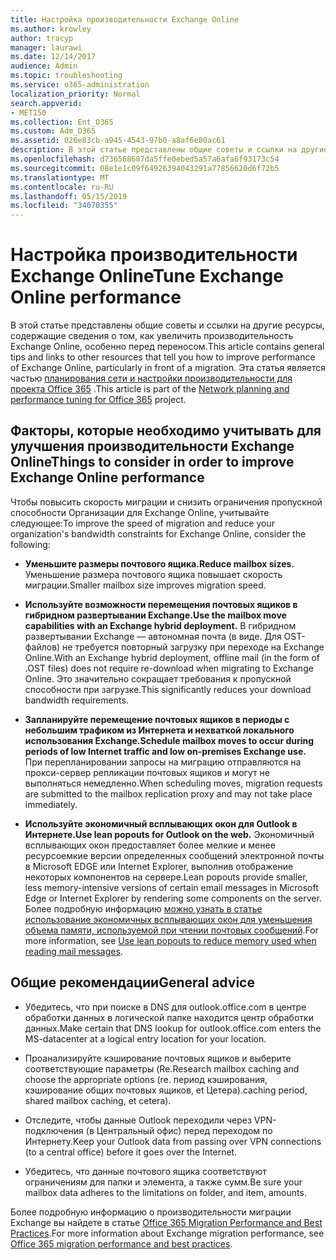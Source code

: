 ```yaml
---
title: Настройка производительности Exchange Online
ms.author: krowley
author: tracyp
manager: laurawi
ms.date: 12/14/2017
audience: Admin
ms.topic: troubleshooting
ms.service: o365-administration
localization_priority: Normal
search.appverid:
- MET150
ms.collection: Ent_O365
ms.custom: Adm_O365
ms.assetid: 026e83cb-a945-4543-97b0-a8af6e80ac61
description: В этой статье представлены общие советы и ссылки на другие ресурсы, содержащие сведения о том, как увеличить производительность Exchange Online.
ms.openlocfilehash: d736568687da5ffe0ebed5a57a6afa6f93173c54
ms.sourcegitcommit: 08e1e1c09f64926394043291a77856620d6f72b5
ms.translationtype: MT
ms.contentlocale: ru-RU
ms.lasthandoff: 05/15/2019
ms.locfileid: "34070355"
---
```

# <a name="tune-exchange-online-performance"></a><span data-ttu-id="73153-103">Настройка производительности Exchange Online</span><span class="sxs-lookup"><span data-stu-id="73153-103">Tune Exchange Online performance</span></span>

<span data-ttu-id="73153-104">В этой статье представлены общие советы и ссылки на другие ресурсы, содержащие сведения о том, как увеличить производительность Exchange Online, особенно перед переносом.</span><span class="sxs-lookup"><span data-stu-id="73153-104">This article contains general tips and links to other resources that tell you how to improve performance of Exchange Online, particularly in front of a migration.</span></span> <span data-ttu-id="73153-105">Эта статья является частью [планирования сети и настройки производительности для проекта Office 365](https://aka.ms/tune) .</span><span class="sxs-lookup"><span data-stu-id="73153-105">This article is part of the [Network planning and performance tuning for Office 365](https://aka.ms/tune) project.</span></span>
   
## <a name="things-to-consider-in-order-to-improve-exchange-online-performance"></a><span data-ttu-id="73153-106">Факторы, которые необходимо учитывать для улучшения производительности Exchange Online</span><span class="sxs-lookup"><span data-stu-id="73153-106">Things to consider in order to improve Exchange Online performance</span></span>

<span data-ttu-id="73153-107">Чтобы повысить скорость миграции и снизить ограничения пропускной способности Организации для Exchange Online, учитывайте следующее:</span><span class="sxs-lookup"><span data-stu-id="73153-107">To improve the speed of migration and reduce your organization's bandwidth constraints for Exchange Online, consider the following:</span></span>
  
- <span data-ttu-id="73153-108">**Уменьшите размеры почтового ящика.**</span><span class="sxs-lookup"><span data-stu-id="73153-108">**Reduce mailbox sizes.**</span></span> <span data-ttu-id="73153-109">Уменьшение размера почтового ящика повышает скорость миграции.</span><span class="sxs-lookup"><span data-stu-id="73153-109">Smaller mailbox size improves migration speed.</span></span> 
    
- <span data-ttu-id="73153-110">**Используйте возможности перемещения почтовых ящиков в гибридном развертывании Exchange.**</span><span class="sxs-lookup"><span data-stu-id="73153-110">**Use the mailbox move capabilities with an Exchange hybrid deployment.**</span></span> <span data-ttu-id="73153-111">В гибридном развертывании Exchange — автономная почта (в виде. Для OST-файлов) не требуется повторный загрузку при переходе на Exchange Online.</span><span class="sxs-lookup"><span data-stu-id="73153-111">With an Exchange hybrid deployment, offline mail (in the form of .OST files) does not require re-download when migrating to Exchange Online.</span></span> <span data-ttu-id="73153-112">Это значительно сокращает требования к пропускной способности при загрузке.</span><span class="sxs-lookup"><span data-stu-id="73153-112">This significantly reduces your download bandwidth requirements.</span></span> 
    
- <span data-ttu-id="73153-113">**Запланируйте перемещение почтовых ящиков в периоды с небольшим трафиком из Интернета и нехваткой локального использования Exchange.**</span><span class="sxs-lookup"><span data-stu-id="73153-113">**Schedule mailbox moves to occur during periods of low Internet traffic and low on-premises Exchange use.**</span></span> <span data-ttu-id="73153-114">При перепланировании запросы на миграцию отправляются на прокси-сервер репликации почтовых ящиков и могут не выполняться немедленно.</span><span class="sxs-lookup"><span data-stu-id="73153-114">When scheduling moves, migration requests are submitted to the mailbox replication proxy and may not take place immediately.</span></span> 
    
- <span data-ttu-id="73153-115">**Используйте экономичный всплывающих окон для Outlook в Интернете.**</span><span class="sxs-lookup"><span data-stu-id="73153-115">**Use lean popouts for Outlook on the web.**</span></span> <span data-ttu-id="73153-116">Экономичный всплывающих окон предоставляет более мелкие и менее ресурсоемкие версии определенных сообщений электронной почты в Microsoft EDGE или Internet Explorer, выполнив отображение некоторых компонентов на сервере.</span><span class="sxs-lookup"><span data-stu-id="73153-116">Lean popouts provide smaller, less memory-intensive versions of certain email messages in Microsoft Edge or Internet Explorer by rendering some components on the server.</span></span> <span data-ttu-id="73153-117">Более подробную информацию [можно узнать в статье использование экономичных всплывающих окон для уменьшения объема памяти, используемой при чтении почтовых сообщений](https://support.office.com/article/a6d6ba01-2562-4c3d-a8f1-78748dd506cf).</span><span class="sxs-lookup"><span data-stu-id="73153-117">For more information, see [Use lean popouts to reduce memory used when reading mail messages](https://support.office.com/article/a6d6ba01-2562-4c3d-a8f1-78748dd506cf).</span></span>


## <a name="general-advice"></a><span data-ttu-id="73153-118">Общие рекомендации</span><span class="sxs-lookup"><span data-stu-id="73153-118">General advice</span></span>

- <span data-ttu-id="73153-119">Убедитесь, что при поиске в DNS для outlook.office.com в центре обработки данных в логической папке находится центр обработки данных.</span><span class="sxs-lookup"><span data-stu-id="73153-119">Make certain that DNS lookup for outlook.office.com enters the MS-datacenter at a logical entry location for your location.</span></span>

- <span data-ttu-id="73153-120">Проанализируйте кэширование почтовых ящиков и выберите соответствующие параметры (Re.</span><span class="sxs-lookup"><span data-stu-id="73153-120">Research mailbox caching and choose the appropriate options (re.</span></span> <span data-ttu-id="73153-121">период кэширования, кэширование общих почтовых ящиков, et Цетера).</span><span class="sxs-lookup"><span data-stu-id="73153-121">caching period, shared mailbox caching, et cetera).</span></span>

- <span data-ttu-id="73153-122">Отследите, чтобы данные Outlook переходили через VPN-подключения (в Центральный офис) перед переходом по Интернету.</span><span class="sxs-lookup"><span data-stu-id="73153-122">Keep your Outlook data from passing over VPN connections (to a central office) before it goes over the Internet.</span></span>

- <span data-ttu-id="73153-123">Убедитесь, что данные почтового ящика соответствуют ограничениям для папки и элемента, а также сумм.</span><span class="sxs-lookup"><span data-stu-id="73153-123">Be sure your mailbox data adheres to the limitations on folder, and item, amounts.</span></span>
    
<span data-ttu-id="73153-124">Более подробную информацию о производительности миграции Exchange вы найдете в статье [Office 365 Migration Performance and Best Practices](https://support.office.com/article/d9acb371-fd6c-4c14-aa8e-db5cbe39aa57).</span><span class="sxs-lookup"><span data-stu-id="73153-124">For more information about Exchange migration performance, see [Office 365 migration performance and best practices](https://support.office.com/article/d9acb371-fd6c-4c14-aa8e-db5cbe39aa57).</span></span>
  

